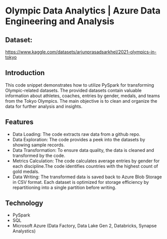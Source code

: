# Olympic Data Analytics | Azure Data Engineering and Analysis

##  Dataset:
https://www.kaggle.com/datasets/arjunprasadsarkhel/2021-olympics-in-tokyo 

## Introduction
This code snippet demonstrates how to utilize PySpark for transforming Olympic-related datasets. The provided datasets contain valuable information about athletes, coaches, entries by gender, medals, and teams from the Tokyo Olympics. The main objective is to clean and organize the data for further analysis and insights.

## Features
- Data Loading: The code extracts raw data from a github repo. 
- Data Exploration: The code provides a peek into the datasets by showing sample records.
- Data Transformation: To ensure data quality, the data is cleaned and transformed by the code.
- Metrics Calculation: The code calculates average entries by gender for each discipline.The code identifies countries with the highest count of gold medals.
- Data Writing: The transformed data is saved back to Azure Blob Storage in CSV format. Each dataset is optimized for storage efficiency by repartitioning into a single partition before writing.

## Technology
- PySpark
- SQL
- Microsoft Azure (Data Factory, Data Lake Gen 2, Databricks, Synapse Analystics)
